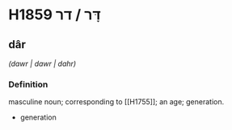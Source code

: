 # H1859 דָּר / דר

## dâr

_(dawr | dawr | dahr)_

### Definition

masculine noun; corresponding to [[H1755]]; an age; generation.

- generation
